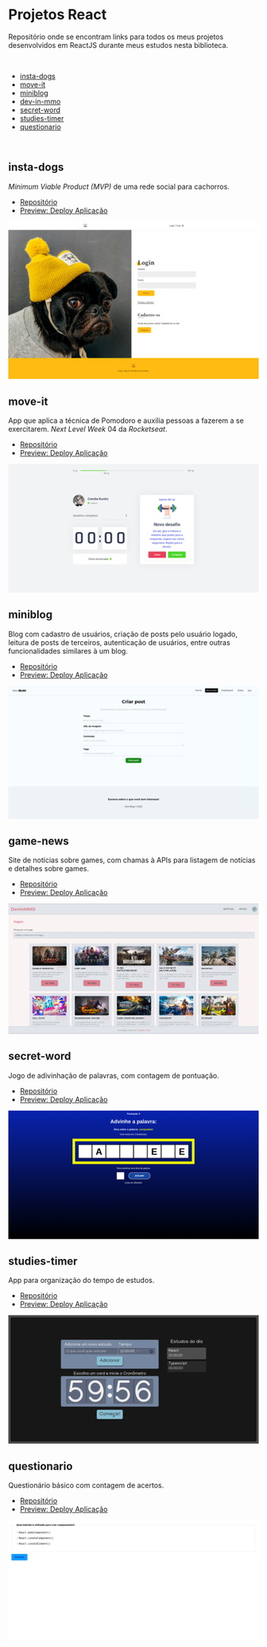 # Projetos React

Repositório onde se encontram links para todos os meus projetos desenvolvidos em ReactJS durante meus estudos nesta biblioteca.

<br>

- [insta-dogs](#insta-dogs)
- [move-it](#move-it)
- [miniblog](#miniblog)
- [dev-in-mmo](#game-news)
- [secret-word](#secret-word)
- [studies-timer](#studies-timer)
- [questionario](#questionario)

<br>

## insta-dogs

_Minimum Viable Product (MVP)_ de uma rede social para cachorros.

- [Repositório](https://github.com/camila-kunitz/insta-dogs-react)
- [Preview: Deploy Aplicação](https://camila-instadogs.netlify.app/)

![App](/documentacao/insta-dogs.png)

## move-it

App que aplica a técnica de Pomodoro e auxilia pessoas a fazerem a se exercitarem. _Next Level Week_ 04 da _Rocketseat_.

- [Repositório](https://github.com/camila-kunitz/moveit-react-next)
- [Preview: Deploy Aplicação](https://moveit-camila-kunitz.vercel.app/)

![App](/documentacao/move-it.png)

## miniblog

Blog com cadastro de usuários, criação de posts pelo usuário logado, leitura de posts de terceiros, autenticação de usuários, entre outras funcionalidades similares à um blog.

- [Repositório](https://github.com/camila-kunitz/miniblog-react)
- [Preview: Deploy Aplicação](https://camila-miniblog.netlify.app/)

![App](/documentacao/mini-blog.png)

## game-news

Site de notícias sobre games, com chamas à APIs para listagem de notícias e detalhes sobre games.

- [Repositório](https://github.com/camila-kunitz/dih-projeto-2)
- [Preview: Deploy Aplicação](https://devinmmo-camila-kunitz.netlify.app/)

![App](/documentacao/dev-in-mmo.png)

## secret-word

Jogo de adivinhação de palavras, com contagem de pontuação.

- [Repositório](https://github.com/camila-kunitz/secret-word-react)
- [Preview: Deploy Aplicação](https://camila-secret-word.netlify.app/)

![App](/documentacao/secret-word.png)

## studies-timer

App para organização do tempo de estudos.

- [Repositório](https://github.com/camila-kunitz/studies-timer-react)
- [Preview: Deploy Aplicação](https://camila-studies-timer.netlify.app/)

![App](/documentacao/studies-timer.png)

## questionario

Questionário básico com contagem de acertos.

- [Repositório](https://github.com/camila-kunitz/questionario-react)
- [Preview: Deploy Aplicação](https://camila-questionario.netlify.app/)

![App](/documentacao/questionario.png)
